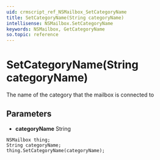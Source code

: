 ```yaml
---
uid: crmscript_ref_NSMailbox_SetCategoryName
title: SetCategoryName(String categoryName)
intellisense: NSMailbox.SetCategoryName
keywords: NSMailbox, GetCategoryName
so.topic: reference
---
```


# SetCategoryName(String categoryName)

The name of the category that the mailbox is connected to

## Parameters

* **categoryName** String

```crmscript
NSMailbox thing;
String categoryName;
thing.SetCategoryName(categoryName);
```

